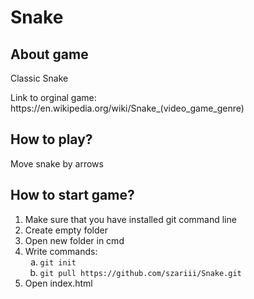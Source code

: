 <h1>Snake</h1>

<h2>About game</h2>
<p>Classic Snake</p>
<p>Link to orginal game: https://en.wikipedia.org/wiki/Snake_(video_game_genre)</p>

<h2>How to play?</h2>
<p>Move snake by arrows</p>

<h2>How to start game?</h2>
<ol>
  <li>Make sure that you have installed git command line</li>
  <li>Create empty folder</li>
  <li>Open new folder in cmd</li>
    <li>Write commands:
    <ol type="a" >
      <li><code>git init</code></li>
      <li><code>git pull https://github.com/szariii/Snake.git</code></li>
    </ol>
  </li>
  <li>Open index.html</li>
</ol>
